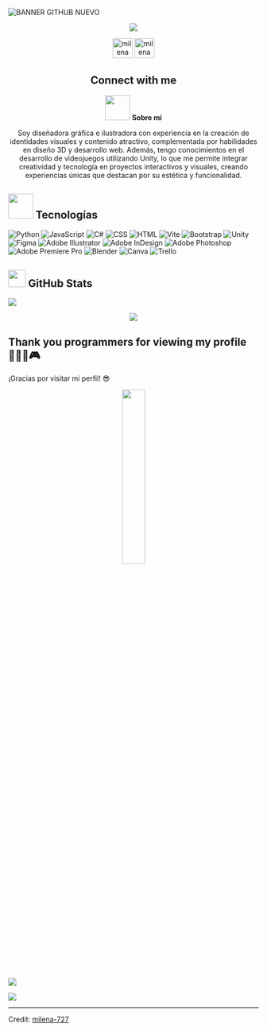 ![BANNER GITHUB NUEVO](https://github.com/user-attachments/assets/979ae218-82ee-4465-ba56-b0fcb2ed40b6)

<p align="center">
  <a href="https://github.com/DenverCoder1/readme-typing-svg"><img src="https://readme-typing-svg.herokuapp.com?font=nunito&color=cyan&size=30&center=true&vCenter=true&width=600&height=100&lines=Never+doubt+you;Have+fun;Program;Smiles;Enjoy;Learn;Always+be+yourself..&hearts;++"></a>
</p>
<!--- Contacto -->

<div align="center">
  <!--- linkedIn -->
   <a href="https://www.linkedin.com/in/milenagc2794/" target="_blank" rel="noopener noreferrer"><img 
      src="https://img.icons8.com/?size=100&id=114445&format=png&color=000000"
      alt="milena gonzalez" width="40px"/></a>
  <!--- Instagram -->
   <a href="https://www.instagram.com/animel_ilustradora/" target="_blank" rel="noopener noreferrer"><img 
      src="https://img.icons8.com/?size=100&id=Xy10Jcu1L2Su&format=png&color=000000"
      alt="milena gonzalez" width="40px"/></a>
  <h2>Connect with me</h2> 
  
     
<!--- muñequito -->
<p><img src="https://i.giphy.com/media/v1.Y2lkPTc5MGI3NjExeGdkdTlrMGx4dTBxenZsOWFibmQ0dTJwMDV6NHluYXVjOWwydDcxbCZlcD12MV9pbnRlcm5hbF9naWZfYnlfaWQmY3Q9cw/k76eCxLAYwyjyFXClf/giphy.gif" width="50"> <b> Sobre mí </b>

Soy diseñadora gráfica e ilustradora con experiencia en la creación de identidades visuales y contenido atractivo, complementada por habilidades en diseño 3D y desarrollo web. Además, tengo conocimientos en el desarrollo de videojuegos utilizando Unity, lo que me permite integrar creatividad y tecnología en proyectos interactivos y visuales, creando experiencias únicas que destacan por su estética y funcionalidad.</p>
</div>

<!--- muñequito coder -->

## <img src = "https://github.com/7oSkaaa/7oSkaaa/blob/main/Images/about_me.gif?raw=true" width = 50px> <b>Tecnologías</b>


![Python](https://img.shields.io/badge/python-3670A0?style=flat&logo=python&logoColor=ffdd54)
![JavaScript](https://img.shields.io/badge/-JavaScript-yellow?style=flat&logo=javascript&logoColor=white)
![C#](https://img.shields.io/badge/c%23-%23239120.svg?style=plastic&logo=csharp&logoColor=white)
![CSS](https://img.shields.io/badge/-CSS-blue?style=flat&logo=css3&logoColor=white)
![HTML](https://img.shields.io/badge/-HTML-orange?style=flat&logo=html5&logoColor=white)
![Vite](https://img.shields.io/badge/vite-%23646CFF.svg?style=flat&logo=vite&logoColor=white)
![Bootstrap](https://img.shields.io/badge/bootstrap-%238511FA.svg?style=flat&logo=bootstrap&logoColor=white)
![Unity](https://img.shields.io/badge/unity-%23000000.svg?style=plastic&logo=unity&logoColor=white)
![Figma](https://img.shields.io/badge/-Figma-purple?style=flat&logo=figma&logoColor=white)
![Adobe Illustrator](https://img.shields.io/badge/adobe%20illustrator-%23FF9A00.svg?style=flat&logo=adobe%20illustrator&logoColor=white)
![Adobe InDesign](https://img.shields.io/badge/Adobe%20InDesign-49021F?style=flat&logo=adobeindesign&logoColor=FF3366)
![Adobe Photoshop](https://img.shields.io/badge/adobe%20photoshop-%2331A8FF.svg?style=flat&logo=adobe%20photoshop&logoColor=white)
![Adobe Premiere Pro](https://img.shields.io/badge/Adobe%20Premiere%20Pro-9999FF.svg?style=flat&logo=Adobe%20Premiere%20Pro&logoColor=white)
![Blender](https://img.shields.io/badge/blender-%23F5792A.svg?style=flat&logo=blender&logoColor=white)
![Canva](https://img.shields.io/badge/Canva-%2300C4CC.svg?style=flat&logo=Canva&logoColor=white)
![Trello](https://img.shields.io/badge/Trello-%23026AA7.svg?style=flat&logo=Trello&logoColor=white)

## <img src="https://media.giphy.com/media/iY8CRBdQXODJSCERIr/giphy.gif" width="35"> <b>GitHub Stats</b>
![](https://github-readme-stats.vercel.app/api/top-langs/?username=milena-727&theme=holi&hide_border=false&include_all_commits=false&count_private=false&layout=compact)


<!--- FRASE ALEATORIA -->
<p align="center">
  <img src= "https://quotes-github-readme.vercel.app/api?type=horizontal&theme=radical">
</p>

## **Thank you programmers for viewing my profile** 👩🏻‍💻🎮 
¡Gracias por visitar mi perfil! 😎
<!--- IMAGEN DE OSOS -->
<p align="center">
  <img src="https://media4.giphy.com/media/v1.Y2lkPTc5MGI3NjExbXFtaHBuaWV4MW1oc3FlNzl1cGh5bHZ4NmNveXdpYWpwMXd6YmtwcCZlcD12MV9pbnRlcm5hbF9naWZfYnlfaWQmY3Q9cw/fuPvbg3qkZKJJeTI73/giphy.gif" width="30%">
</p>


<!--- CONTADOR DE VISITAS---->
[![](https://visitcount.itsvg.in/api?id=milena-727&icon=2&color=0)](https://visitcount.itsvg.in)


<!--horizontal divider(gradiant)-->
<img src="https://user-images.githubusercontent.com/73097560/115834477-dbab4500-a447-11eb-908a-139a6edaec5c.gif">

----------------------------------------------------------------------
Credit: [milena-727](https://github.com/milena-727)


